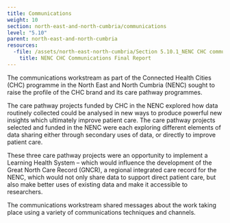 ```yaml
---
title: Communications
weight: 10
section: north-east-and-north-cumbria/communications
level: "5.10"
parent: north-east-and-north-cumbria
resources:
  -file: /assets/north-east-north-cumbria/Section 5.10.1_NENC CHC communications final report.pdf
    title: NENC CHC Communications Final Report
---
```


The communications workstream as part of the Connected Health Cities (CHC) programme in the North East and North Cumbria (NENC) sought to raise the profile of the CHC brand and its care pathway programmes. 

The care pathway projects funded by CHC in the NENC explored how data routinely collected could be analysed in new ways to produce powerful new insights which ultimately improve patient care. The care pathway projects selected and funded in the NENC were each exploring different elements of data sharing either through secondary uses of data, or directly to improve patient care.

These three care pathway projects were an opportunity to implement a Learning Health System – which would influence the development of the Great North Care Record (GNCR), a regional integrated care record for the NENC, which would not only share data to support direct patient care, but also make better uses of existing data and make it accessible to researchers. 

The communications workstream shared messages about the work taking place using a variety of communications techniques and channels.
